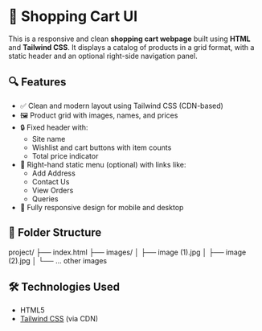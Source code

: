 # 🛒 Shopping Cart UI

This is a responsive and clean **shopping cart webpage** built using **HTML** and **Tailwind CSS**. It displays a catalog of products in a grid format, with a static header and an optional right-side navigation panel.

## 🔍 Features

- ✅ Clean and modern layout using Tailwind CSS (CDN-based)
- 🖼️ Product grid with images, names, and prices
- 🔒 Fixed header with:
  - Site name
  - Wishlist and cart buttons with item counts
  - Total price indicator
- 🧭 Right-hand static menu (optional) with links like:
  - Add Address
  - Contact Us
  - View Orders
  - Queries
- 📱 Fully responsive design for mobile and desktop

## 📂 Folder Structure
project/
├── index.html
├── images/
│ ├── image (1).jpg
│ ├── image (2).jpg
│ └── ... other images


## 🛠️ Technologies Used

- HTML5
- [Tailwind CSS](https://tailwindcss.com/) (via CDN)

